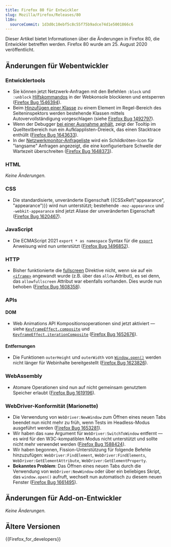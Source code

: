 ```yaml
---
title: Firefox 80 für Entwickler
slug: Mozilla/Firefox/Releases/80
l10n:
  sourceCommit: 1d3d0c10ebf5c8c55f75b9adce74d1e5001866c6
---
```


Dieser Artikel bietet Informationen über die Änderungen in Firefox 80, die Entwickler betreffen werden. Firefox 80 wurde am 25. August 2020 veröffentlicht.

## Änderungen für Webentwickler

### Entwicklertools

- Sie können jetzt Netzwerk-Anfragen mit den Befehlen `:block` und `:unblock` [Hilfskommandos](https://firefox-source-docs.mozilla.org/devtools-user/web_console/helpers/index.html) in der Webkonsole blockieren und entsperren ([Firefox Bug 1546394](https://bugzil.la/1546394)).
- Beim [Hinzufügen einer Klasse](https://firefox-source-docs.mozilla.org/devtools-user/page_inspector/how_to/examine_and_edit_css/index.html#viewing-and-changing-classes-on-an-element) zu einem Element im Regel-Bereich des Seiteninspektors werden bestehende Klassen mittels Autovervollständigung vorgeschlagen (siehe [Firefox Bug 1492797](https://bugzil.la/1492797)).
- Wenn der Debugger [bei einer Ausnahme anhält](https://firefox-source-docs.mozilla.org/devtools-user/debugger/how_to/breaking_on_exceptions/index.html), zeigt der Tooltip im Quelltextbereich nun ein Aufklapplisten-Dreieck, das einen Stacktrace enthüllt ([Firefox Bug 1643633](https://bugzil.la/1643633)).
- In der [Netzwerkmonitor-Anfrageliste](https://firefox-source-docs.mozilla.org/devtools-user/network_monitor/request_list/index.html#network-request-columns) wird ein Schildkröten-Icon für "langsame" Anfragen angezeigt, die eine konfigurierbare Schwelle der Wartezeit überschreiten ([Firefox Bug 1648373](https://bugzil.la/1648373)).

### HTML

_Keine Änderungen._

### CSS

- Die standardisierte, unveränderte Eigenschaft {{CSSxRef("appearance", "appearance")}} wird nun unterstützt; bestehende `-moz-appearance` und `-webkit-appearance` sind jetzt Aliase der unveränderten Eigenschaft ([Firefox Bug 1620467](https://bugzil.la/1620467)).

### JavaScript

- Die ECMAScript 2021 `export * as namespace` Syntax für die [`export`](/de/docs/Web/JavaScript/Reference/Statements/export) Anweisung wird nun unterstützt ([Firefox Bug 1496852](https://bugzil.la/1496852)).

### HTTP

- Bisher funktionierte die [fullscreen](/de/docs/Web/HTTP/Reference/Headers/Permissions-Policy/fullscreen) Direktive nicht, wenn sie auf ein [`<iframe>`](/de/docs/Web/HTML/Reference/Elements/iframe) angewandt wurde (z.B. über das `allow` Attribut), es sei denn, das `allowfullscreen` Attribut war ebenfalls vorhanden. Dies wurde nun behoben ([Firefox Bug 1608358](https://bugzil.la/1608358)).

### APIs

#### DOM

- Web Animations API Kompositionsoperationen sind jetzt aktiviert — siehe [`KeyframeEffect.composite`](/de/docs/Web/API/KeyframeEffect/composite) und [`KeyframeEffect.iterationComposite`](/de/docs/Web/API/KeyframeEffect/iterationComposite) ([Firefox Bug 1652676](https://bugzil.la/1652676)).

#### Entfernungen

- Die Funktionen `outerHeight` und `outerWidth` von [`Window.open()`](/de/docs/Web/API/Window/open) werden nicht länger für Webinhalte bereitgestellt ([Firefox Bug 1623826](https://bugzil.la/1623826)).

### WebAssembly

- Atomare Operationen sind nun auf nicht gemeinsam genutztem Speicher erlaubt ([Firefox Bug 1619196](https://bugzil.la/1619196)).

### WebDriver-Konformität (Marionette)

- Die Verwendung von `WebDriver:NewWindow` zum Öffnen eines neuen Tabs beendet nun nicht mehr zu früh, wenn Tests im Headless-Modus ausgeführt werden ([Firefox Bug 1653281](https://bugzil.la/1653281)).
- Wir haben das `name` Argument für `WebDriver:SwitchToWindow` entfernt — es wird für den W3C-kompatiblen Modus nicht unterstützt und sollte nicht mehr verwendet werden ([Firefox Bug 1588424](https://bugzil.la/1588424)).
- Wir haben begonnen, Fission-Unterstützung für folgende Befehle hinzuzufügen: `WebDriver:FindElement`, `WebDriver:FindElements`, `WebDriver:GetElementAttribute`, `WebDriver:GetElementProperty`.
- **Bekanntes Problem**: Das Öffnen eines neuen Tabs durch die Verwendung von `WebDriver:NewWindow` oder über ein beliebiges Skript, das `window.open()` aufruft, wechselt nun automatisch zu diesem neuen Fenster ([Firefox Bug 1661495](https://bugzil.la/1661495)).

## Änderungen für Add-on-Entwickler

_Keine Änderungen._

## Ältere Versionen

{{Firefox_for_developers}}
